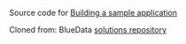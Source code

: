 Source code for [Building a sample application](http://docs.bluedata.com/awb34_helloworld-application-build-walkthrough)

Cloned from: BlueData [solutions repository](https://github.com/bluedatainc/solutions/tree/ImageSamples)
